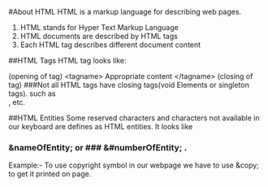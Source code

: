 #About HTML
HTML is a markup language for describing web pages.

1) HTML stands for Hyper Text Markup Language
2) HTML documents are described by HTML tags
3) Each HTML tag describes different document content

##HTML Tags
HTML tag looks like:

(opening of tag) &lt;tagname&gt; Appropriate content &lt;/tagname&gt; (closing of tag)
###Not all HTML tags have closing tags(void Elements or singleton tags). such as <br>,<meta> etc.

##HTML Entities
Some reserved characters and characters not available in our keyboard are defines as HTML entities.
It looks like 
### &amp;nameOfEntity; or ### &amp;#numberOfEntity; .
Example:- To use copyright symbol in our webpage we have to use &amp;copy; to get it printed on page. 
